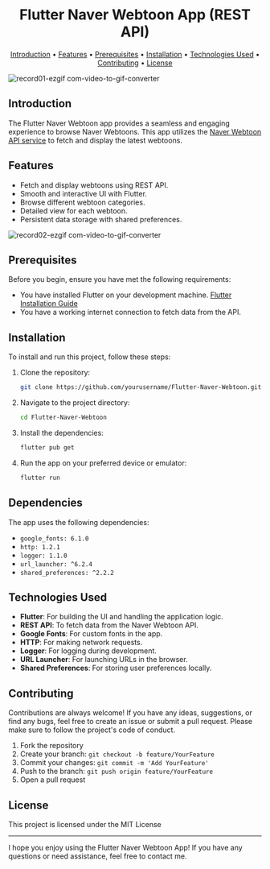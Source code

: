 <h1 align="center">
  Flutter Naver Webtoon App (REST API)
  <br>
</h1>

<p align="center">
  <a href="#introduction">Introduction</a> •
  <a href="#features">Features</a> •
  <a href="#prerequisites">Prerequisites</a> •
  <a href="#installation">Installation</a> •
  <a href="#technologies-used">Technologies Used</a> •
  <a href="#contributing">Contributing</a> •
  <a href="#license">License</a>
</p>

![record01-ezgif com-video-to-gif-converter](https://github.com/dodiforth/flutter_toonflix/assets/50798761/59f46641-d7f6-4a2b-99f2-0e0761c22a1f)

## Introduction

The Flutter Naver Webtoon app provides a seamless and engaging experience to browse Naver Webtoons. This app utilizes the [Naver Webtoon API service](https://webtoon-crawler.nomadcoders.workers.dev/) to fetch and display the latest webtoons.

## Features

- Fetch and display webtoons using REST API.
- Smooth and interactive UI with Flutter.
- Browse different webtoon categories.
- Detailed view for each webtoon.
- Persistent data storage with shared preferences.

![record02-ezgif com-video-to-gif-converter](https://github.com/dodiforth/flutter_toonflix/assets/50798761/cde7df57-c213-4c8e-882b-1ef1b73b6f46)

## Prerequisites

Before you begin, ensure you have met the following requirements:

- You have installed Flutter on your development machine. [Flutter Installation Guide](https://flutter.dev/docs/get-started/install)
- You have a working internet connection to fetch data from the API.

## Installation

To install and run this project, follow these steps:

1. Clone the repository:
   ```sh
   git clone https://github.com/yourusername/Flutter-Naver-Webtoon.git
   ```
2. Navigate to the project directory:
   ```sh
   cd Flutter-Naver-Webtoon
   ```
3. Install the dependencies:
   ```sh
   flutter pub get
   ```
4. Run the app on your preferred device or emulator:
   ```sh
   flutter run
   ```

## Dependencies

The app uses the following dependencies:

- `google_fonts: 6.1.0`
- `http: 1.2.1`
- `logger: 1.1.0`
- `url_launcher: ^6.2.4`
- `shared_preferences: ^2.2.2`

## Technologies Used

- **Flutter**: For building the UI and handling the application logic.
- **REST API**: To fetch data from the Naver Webtoon API.
- **Google Fonts**: For custom fonts in the app.
- **HTTP**: For making network requests.
- **Logger**: For logging during development.
- **URL Launcher**: For launching URLs in the browser.
- **Shared Preferences**: For storing user preferences locally.

## Contributing

Contributions are always welcome! If you have any ideas, suggestions, or find any bugs, feel free to create an issue or submit a pull request. Please make sure to follow the project's code of conduct.

1. Fork the repository
2. Create your branch: `git checkout -b feature/YourFeature`
3. Commit your changes: `git commit -m 'Add YourFeature'`
4. Push to the branch: `git push origin feature/YourFeature`
5. Open a pull request

## License

This project is licensed under the MIT License

---

I hope you enjoy using the Flutter Naver Webtoon App! If you have any questions or need assistance, feel free to contact me.
